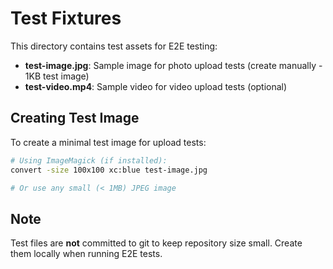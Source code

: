 # Test Fixtures

This directory contains test assets for E2E testing:

- **test-image.jpg**: Sample image for photo upload tests (create manually - 1KB test image)
- **test-video.mp4**: Sample video for video upload tests (optional)

## Creating Test Image

To create a minimal test image for upload tests:

```bash
# Using ImageMagick (if installed):
convert -size 100x100 xc:blue test-image.jpg

# Or use any small (< 1MB) JPEG image
```

## Note

Test files are **not** committed to git to keep repository size small. Create them locally when running E2E tests.
